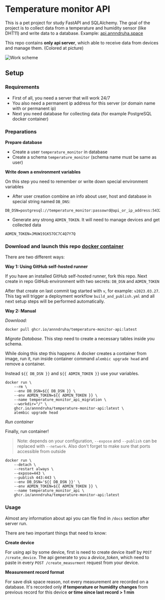 # Temperature monitor API

This is a pet project for study FastAPI and SQLAlchemy.
The goal of the project is to collect data from a temperature and humidity sensor (like DHT11) and write data to a database.
Example: [api.annndruha.space](https://api.annndruha.space/)

This repo contains **only api server**, which able to receive data from devices and manage them. (Colored at picture)

![Work scheme](https://user-images.githubusercontent.com/51162917/227819225-0682b933-3776-4597-bf75-5f4ac84b7385.png)

## Setup

### Requirements

* First of all, you need a server that will work 24/7
* You also need a permanent ip address for this server (or domain name with or permanent ip)
* Next you need database for collecting data (for example PostgreSQL docker container)

### Preparations

**Prepare database**
* Create a user `temperature_monitor` in database
* Create a schema `temperature_monitor` (schema name must be same as user)

**Write down a environment variables**

On this step you need to remember or write down special environment variables

* After user creation combine an info about user, host and database in special string named `DB_DNS`:
```dotenv
DB_DSN=postgresql://temperature_monitor:passowrd@api_or_ip_address:5432/databasename
```
* Generate any strong `ADMIN_TOKEN`. It will need to manage devices and get collected data
```dotenv
ADMIN_TOKEN=JMUW191K57OC7C4Q7Y7Q
```

### Download and launch this repo [docker container](https://github.com/annndruha/temperature-monitor-api/pkgs/container/temperature-monitor-api)
There are two different ways:

**Way 1: Using GitHub self-hosted runner**

If you have an installed  GitHub self-hosted runner, fork this repo.
Next create in repo GitHub environment with two secrets: `DB_DSN` and `ADMIN_TOKEN`

After that create on last commit tag started with `v`, for example: `v2023.03.27`.
This tag will trigger a deployment workflow `build_and_publish.yml` and all next setup steps will be performed automatically.

**Way 2: Manual**

*Download:*
```commandline
docker pull ghcr.io/annndruha/temperature-monitor-api:latest
```

*Migrate Database.* This step need to create a necessary tables inside you schema.

While doing this step this happens: A docker creates a container from image, run it, run inside container command `alembic upgrade head` and remove a container.

Instead `${{ DB_DSN }}` and `${{ ADMIN_TOKEN }}` use your variables.
```commandline
docker run \
    --rm \
    --env DB_DSN=${{ DB_DSN }} \
    --env ADMIN_TOKEN=${{ ADMIN_TOKEN }} \
    --name temperature_monitor_api_migration \
    --workdir="/" \
    ghcr.io/annndruha/temperature-monitor-api:latest \
    alembic upgrade head
```

*Run container*

Finally, run container!

> Note: depends on your configuration, `--expose` and `--publish` can be replaced with `--network`.
> Also don't forget to make sure that ports accessible from outside
```commandline
docker run \
    --detach \
    --restart always \
    --expose=443 \
    --publish 443:443 \
    --env DB_DSN='${{ DB_DSN }}' \
    --env ADMIN_TOKEN=${{ ADMIN_TOKEN }} \
    --name temperature_monitor_api \
    ghcr.io/annndruha/temperature-monitor-api:latest
```

### Usage

Almost any information about api you can file find in `/docs` section after server run.

There are two important things that need to know:

**Create device**

For using api by some device, first is need to create device itself by `POST /create_device`.
The api generate to you a *device_token*, which need to paste in every `POST /create_measurment` request from your device.

**Measurement record format**

For save disk space reason, not every measurement are recorded on a database.
It's recorded only **if temperature or humidity changes** from previous record for this device **or time since last record > 1 min**


[//]: # (**Appending**)
[//]: # (```sql)
[//]: # (CREATE OR REPLACE VIEW temperature_monitor.device_2)
[//]: # (AS SELECT )
[//]: # (   measurements.timestamp AS timestamp,)
[//]: # (   measurements.temperature AS temperature,)
[//]: # (   measurements.humidity AS humidity)
[//]: # (  FROM measurements)
[//]: # ( WHERE device_id = 2)
[//]: # (```)

[//]: # (If it happens, the api recorded into database are two records: 1&#41; last values of temp temperature )

[//]: # (and humidity with new timestamp 2&#41; new values with timestamp a few milliseconds later.)

[//]: # ()
[//]: # (Graphically it seems like that:)

[//]: # ()
[//]: # (<img alt="Measurement record format" width=600px src="https://user-images.githubusercontent.com/51162917/227822432-e171ecf1-9a7f-4c1a-aba2-f422f4b91017.png" />)

